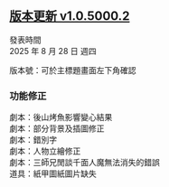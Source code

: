 ## [版本更新 v1.0.5000.2](https://store.steampowered.com/news/app/1859910/view/527604492371231096?l=tchinese)

發表時間  
2025 年 8 月 28 日 週四

版本號：可於主標題畫面左下角確認


### 功能修正

劇本：後山烤魚影響變心結果  
劇本：部分背景及插圖修正  
劇本：錯別字  
劇本：人物立繪修正  
劇本：三師兄閒談千面人魔無法消失的錯誤  
道具：紙甲圖紙圖片缺失  
